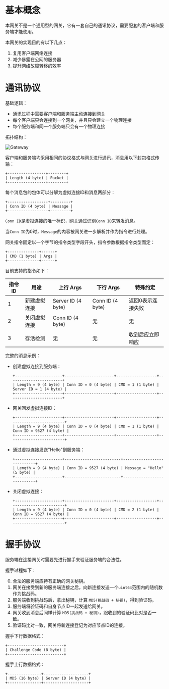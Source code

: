 基本概念
========

本网关不是一个通用型的网关，它有一套自己的通讯协议，需要配套的客户端和服务端才能使用。

本网关的实现目的有以下几点：

1. 复用客户端网络连接
2. 减少暴露在公网的服务器
3. 提升网络故障转移的效率

通讯协议
=======

基础逻辑：

+ 通讯过程中需要客户端和服务端主动连接到网关
+ 每个客户端只会连接到一个网关，并且只会建立一个物理连接
+ 每个服务端和同一个服务端只会有一个物理连接

拓扑结构：

![Gateway](https://raw.githubusercontent.com/fastgo/gateway/master/gateway.png)

客户端和服务端均采用相同的协议格式与网关进行通讯，消息用以下封包格式传输：

```
+-----------------+--------+
| Length (4 byte) | Packet |
+-----------------+--------+
```

每个消息包的包体可以分解为虚拟连接ID和消息两部分：

```
+------------------+---------+
| Conn ID (4 byte) | Message |
+------------------+---------+
```

`Conn ID`是虚拟连接的唯一标识，网关通过识别`Conn ID`来转发消息。

当`Conn ID`为0时，`Message`的内容被网关进一步解析并作为指令进行处理。

网关指令固定以一个字节的指令类型字段开头，指令参数根据指令类型而定：

```
+--------------+------+
| CMD (1 byte) | Args |
+--------------+------+
```

目前支持的指令如下：

| **指令ID** | **用途** | **上行 Args** | **下行 Args** | **特殊约定** |
| ---- | ---- | ---- | ---- | ---- |
| 1 | 新建虚拟连接 | Server ID (4 byte) | Conn ID (4 byte) | 返回0表示连接失败 |
| 2 | 关闭虚拟连接 | Conn ID (4 byte) | 无 | 无 |
| 3 | 存活检测 | 无 | 无 | 收到后应立即响应 |

完整的消息示例：

+ 创建虚拟连接到服务端：

	```
	+---------------------+----------------------+------------------+------------------------+
	| Length = 9 (4 byte) | Conn ID = 0 (4 byte) | CMD = 1 (1 byte) | Server ID = 1 (4 byte) |
	+---------------------+----------------------+------------------+------------------------+
	```

+ 网关回发虚拟连接ID：

	```
	+---------------------+----------------------+------------------+-------------------------+
	| Length = 9 (4 byte) | Conn ID = 0 (4 byte) | CMD = 1 (1 byte) | Conn ID = 9527 (4 byte) |
	+---------------------+----------------------+------------------+-------------------------+
	```

+ 通过虚拟连接发送"Hello"到服务端：

	```
	+---------------------+-------------------------+----------------------------+
	| Length = 9 (4 byte) | Conn ID = 9527 (4 byte) | Message = "Hello" (5 byte) |
	+---------------------+-------------------------+----------------------------+
	```

+ 关闭虚拟连接：

	```
	+---------------------+----------------------+------------------+-------------------------+
	| Length = 9 (4 byte) | Conn ID = 0 (4 byte) | CMD = 2 (1 byte) | Conn ID = 9527 (4 byte) |
	+---------------------+----------------------+------------------+-------------------------+
	```

握手协议
=======

服务端在连接网关时需要先进行握手来验证服务端的合法性。

握手过程如下：

0. 合法的服务端应持有正确的网关秘钥。
1. 网关在接受到新的服务端连接之后，向新连接发送一个`uint64`范围内的随机数作为挑战码。
2. 服务端收到挑战码后，拿出秘钥，计算 `MD5(挑战码 + 秘钥)`，得到验证码。
3. 服务端将验证码和自身节点ID一起发送给网关。
4. 网关收到消息后同样计算 `MD5(挑战码 + 秘钥)`，跟收到的验证码比对是否一致。
5. 验证码比对一致，网关将新连接登记为对应节点ID的连接。

握手下行数据格式：

```
+-------------------------+
| Challenge Code (8 byte) |
+-------------------------+
```

握手上行数据格式：

```
+---------------+--------------------+
| MD5 (16 byte) | Server ID (4 byte) |
+---------------+--------------------+
```
